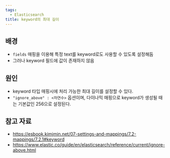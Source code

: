 ```yaml
---
tags:
  - Elasticsearch
title: keyword의 최대 길이
---
```



## 배경

- `fields` 매핑을 이용해 특정 text를 keyword로도 사용할 수 있도록 설정해둠
- 그러나 keyword 필드에 값이 존재하지 않음

## 원인

- keyword 타입 매핑시에 처리 가능한 최대 길이를 설정할 수 있다.
- `"ignore_above" : <자연수>` 옵션이며, 다이나믹 매핑으로 keyword가 생성될 때는 기본값인 256으로 설정된다.

## 참고 자료

- https://esbook.kimjmin.net/07-settings-and-mappings/7.2-mappings/7.2.1#keyword
- https://www.elastic.co/guide/en/elasticsearch/reference/current/ignore-above.html
